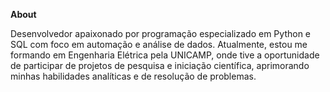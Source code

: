 **About**

Desenvolvedor apaixonado por programação especializado em Python e SQL com foco em automação e análise de dados. Atualmente, estou me formando em Engenharia Elétrica pela UNICAMP, onde tive a oportunidade de participar de projetos de pesquisa e iniciação científica, aprimorando minhas habilidades analíticas e de resolução de problemas.
